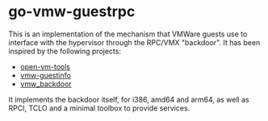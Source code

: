 # go-vmw-guestrpc

This is an implementation of the mechanism that VMWare guests use to
interface with the hypervisor through the RPC/VMX "backdoor". It has been
inspired by the following projects:

* [open-vm-tools](https://github.com/vmware/open-vm-tools)
* [vmw-guestinfo](https://github.com/vmware-archive/vmw-guestinfo)
* [vmw_backdoor](https://docs.rs/vmw_backdoor)

It implements the backdoor itself, for i386, amd64 and arm64, as well as
RPCI, TCLO and a minimal toolbox to provide services.
